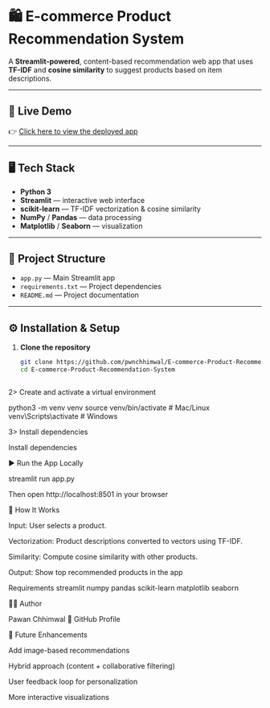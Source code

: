 # 🛍 E-commerce Product Recommendation System

A **Streamlit-powered**, content-based recommendation web app that uses **TF-IDF** and **cosine similarity** to suggest products based on item descriptions.

---

## 🚀 Live Demo

👉 [Click here to view the deployed app](https://pwnchhimwal-e-commerce-product-recommendation-system-app-wxrz95.streamlit.app/)

---

## 🖥️ Tech Stack

- **Python 3**
- **Streamlit** — interactive web interface  
- **scikit-learn** — TF-IDF vectorization & cosine similarity  
- **NumPy** / **Pandas** — data processing  
- **Matplotlib** / **Seaborn** — visualization  

---

## 📂 Project Structure

- `app.py` — Main Streamlit app  
- `requirements.txt` — Project dependencies  
- `README.md` — Project documentation  

---

## ⚙️ Installation & Setup

1. **Clone the repository**  
   ```bash
   git clone https://github.com/pwnchhimwal/E-commerce-Product-Recommendation-System.git
   cd E-commerce-Product-Recommendation-System



 2> Create and activate a virtual environment

python3 -m venv venv
source venv/bin/activate   # Mac/Linux
venv\Scripts\activate      # Windows

3> Install dependencies

Install dependencies

▶️ Run the App Locally

streamlit run app.py


Then open http://localhost:8501
 in your browser

 🔎 How It Works

Input: User selects a product.

Vectorization: Product descriptions converted to vectors using TF-IDF.

Similarity: Compute cosine similarity with other products.

Output: Show top recommended products in the app


Requirements
streamlit
numpy
pandas
scikit-learn
matplotlib
seaborn


👨‍💻 Author

Pawan Chhimwal
🔗 GitHub Profile

🌟 Future Enhancements

Add image-based recommendations

Hybrid approach (content + collaborative filtering)

User feedback loop for personalization

More interactive visualizations

